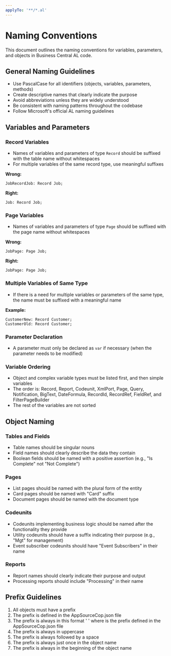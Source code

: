 ```yaml
---
applyTo: '**/*.al'
---
```

# Naming Conventions

This document outlines the naming conventions for variables, parameters, and objects in Business Central AL code.

## General Naming Guidelines

- Use PascalCase for all identifiers (objects, variables, parameters, methods)
- Create descriptive names that clearly indicate the purpose
- Avoid abbreviations unless they are widely understood
- Be consistent with naming patterns throughout the codebase
- Follow Microsoft's official AL naming guidelines

## Variables and Parameters

### Record Variables

- Names of variables and parameters of type `Record` should be suffixed with the table name without whitespaces
- For multiple variables of the same record type, use meaningful suffixes

**Wrong:**
```al
JobRecordJob: Record Job;
```

**Right:**
```al
Job: Record Job;
```

### Page Variables

- Names of variables and parameters of type `Page` should be suffixed with the page name without whitespaces

**Wrong:**
```al
JobPage: Page Job;
```

**Right:**
```al
JobPage: Page Job;
```

### Multiple Variables of Same Type

- If there is a need for multiple variables or parameters of the same type, the name must be suffixed with a meaningful name

**Example:**
```al
CustomerNew: Record Customer;
CustomerOld: Record Customer;
```

### Parameter Declaration

- A parameter must only be declared as `var` if necessary (when the parameter needs to be modified)

### Variable Ordering

- Object and complex variable types must be listed first, and then simple variables
- The order is: Record, Report, Codeunit, XmlPort, Page, Query, Notification, BigText, DateFormula, RecordId, RecordRef, FieldRef, and FilterPageBuilder
- The rest of the variables are not sorted

## Object Naming

### Tables and Fields

- Table names should be singular nouns
- Field names should clearly describe the data they contain
- Boolean fields should be named with a positive assertion (e.g., "Is Complete" not "Not Complete")

### Pages

- List pages should be named with the plural form of the entity
- Card pages should be named with "Card" suffix
- Document pages should be named with the document type

### Codeunits

- Codeunits implementing business logic should be named after the functionality they provide
- Utility codeunits should have a suffix indicating their purpose (e.g., "Mgt" for management)
- Event subscriber codeunits should have "Event Subscribers" in their name

### Reports

- Report names should clearly indicate their purpose and output
- Processing reports should include "Processing" in their name

## Prefix Guidelines

1. All objects must have a prefix
2. The prefix is defined in the AppSourceCop.json file
3. The prefix is always in this format '<Prefix> ' where <Prefix> is the prefix defined in the AppSourceCop.json file
4. The prefix is always in uppercase
5. The prefix is always followed by a space
6. The prefix is always just once in the object name
7. The prefix is always in the beginning of the object name
